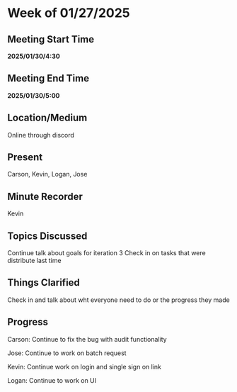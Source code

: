 # Week of 01/27/2025

## Meeting Start Time

**2025/01/30/4:30**

## Meeting End Time

**2025/01/30/5:00**

## Location/Medium

Online through discord

## Present

Carson, Kevin, Logan, Jose

## Minute Recorder

Kevin

## Topics Discussed

Continue talk about goals for iteration 3
Check in on tasks that were distribute last time

## Things Clarified

Check in and talk about wht everyone need to do or the progress they made

## Progress

Carson: Continue to fix the bug with audit functionality

Jose: Continue to work on batch request

Kevin: Continue work on login and single sign on link

Logan: Continue to work on UI